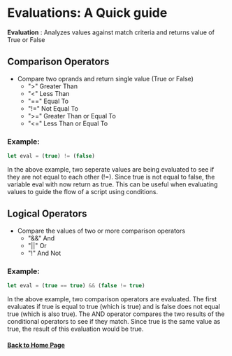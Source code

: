 # Evaluations: A Quick guide

**Evaluation**
: Analyzes values against match criteria and returns value of True or False

## **Comparison Operators**
- Compare two oprands and return single value (True or False)
  - ">" Greater Than
  - "<" Less Than
  - "==" Equal To
  - "!=" Not Equal To
  - ">=" Greater Than or Equal To
  - "<=" Less Than or Equal To
    
### **Example:**

 ```javascript 
let eval = (true) != (false)
```

In the above example, two seperate values are being evaluated to see if they are not equal to each other (!=).
Since true is not equal to false, the variable eval with now return as true. This can be useful when evaluating 
values to guide the flow of a script using conditions.

## Logical Operators
- Compare the values of two or more comparison operators
  - "&&" And
  - "||" Or
  - "!"  And Not

### Example:

```javascript
let eval = (true == true) && (false != true)
```

In the above example, two comparison operators are evaluated. The first evaluates if true is equal to true (which is true)
and is false does not equal true (which is also true). The AND operator compares the two results of the conditional 
operators to see if they match. Since true is the same value as true, the result of this evaluation would be true.

#### [Back to Home Page](/README.md)

